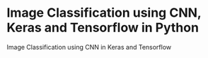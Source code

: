 # Image Classification using CNN, Keras and Tensorflow in Python
Image Classification using CNN in Keras and Tensorflow
